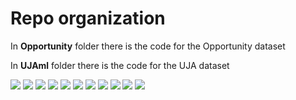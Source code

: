 # Repo organization

In **Opportunity** folder there is the code for the Opportunity dataset

In **UJAml** folder there is the code for the UJA dataset

![](https://github.com/SqrtPapere/ActivityRecognition_DeepLearning/blob/master/readme_images/presentation/1.tiff)
![](https://github.com/SqrtPapere/ActivityRecognition_DeepLearning/blob/master/readme_images/presentation/2.tiff)
![](https://github.com/SqrtPapere/ActivityRecognition_DeepLearning/blob/master/readme_images/presentation/3.tiff)
![](https://github.com/SqrtPapere/ActivityRecognition_DeepLearning/blob/master/readme_images/presentation/4.tiff)
![](https://github.com/SqrtPapere/ActivityRecognition_DeepLearning/blob/master/readme_images/presentation/5.tiff)
![](https://github.com/SqrtPapere/ActivityRecognition_DeepLearning/blob/master/readme_images/presentation/6.tiff)
![](https://github.com/SqrtPapere/ActivityRecognition_DeepLearning/blob/master/readme_images/presentation/7.tiff)
![](https://github.com/SqrtPapere/ActivityRecognition_DeepLearning/blob/master/readme_images/presentation/8.tiff)
![](https://github.com/SqrtPapere/ActivityRecognition_DeepLearning/blob/master/readme_images/presentation/9.tiff)
![](https://github.com/SqrtPapere/ActivityRecognition_DeepLearning/blob/master/readme_images/presentation/10.tiff)
![](https://github.com/SqrtPapere/ActivityRecognition_DeepLearning/blob/master/readme_images/presentation/11.tiff)
